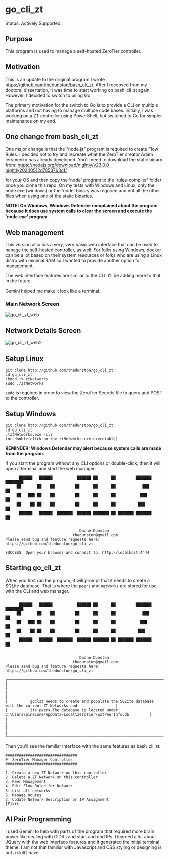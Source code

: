 # go_cli_zt

Status: Actively Supported.

## Purpose
This program is used to manage a self-hosted ZeroTier controller.

## Motivation
This is an update to the original program I wrote https://github.com/thedunston/bash_cli_zt. After I receoved from my doctoral dissertation, it was time to start working on bash_cli_zt again. However, I decided to switch to using Go.

The primary motivation for the switch to Go is to provide a CLI on multiple platforms and not having to manage multiple code bases. Initially, I was working on a ZT controller using PowerShell, but switched to Go for simpler maintenance on my end.

## One change from bash_cli_zt
One major change is that the "node.js" program is required to create Flow Rules. I decided not to try and recreate what the ZeroTier creator Adam Ierymenko has already developed. You'll need to download the static binary from: https://nodejs.org/download/nightly/v23.0.0-nightly20240512d78537b3df/

for your OS and then copy the 'node' program to the 'rules-compiler' folder once you clone this repo. On my tests with Windows and Linux, only the node.exe (windows) or the 'node' binary was required and not all the other files when using one of the static binaries.

**NOTE: On Windows, Windows Defender complained about the program because it does use system calls to clear the screen and execute the 'node.exe' program.**

## Web management

This version also has a very, very basic web interface that can be used to nanage the self-hosted controller, as well. For folks using Windows, docker can be a lot based on their system resources or folks who are using a Linux distro with minimal RAM so I wanted to provide another option for management.

The web interface features are similar to the CLI. I'll be adding more to that in the future.

Gemini helped me make it look like a terminal.

### Main Network Screen
![go_cli_zt_web](https://github.com/thedunston/go_cli_zt/assets/43048165/fe3c87ca-7977-44b3-87e9-d26e884d829c)

## Network Details Screen
![go_cli_zt_web2](https://github.com/thedunston/go_cli_zt/assets/43048165/f22f2320-6968-4302-a800-57732db13109)

## Setup Linux
```
git clone http://github.com/thedunston/go_cli_zt
cd go_cli_zt
chmod +x ztNetworks
sudo ./ztNetworks
```

`sudo` is required in order to view the ZeroTier Secrets file to query and POST to the controller.

## Setup Windows

```
git clone http://github.com/thedunston/go_cli_zt
cd go_cli_zt
.\ztNetworks.exe -cli
(or double-click on the ztNetworks.exe executable)
```
**REMINDER: Windows Defender may alert because system calls are made from the program.**

If you start the program without any CLI options or double-click, then it will open a terminal and start the web manager.



```
      ██████   ██████           ██████ ██      ██         ███████ ████████
     ██       ██    ██         ██      ██      ██            ███     ██
     ██   ███ ██    ██         ██      ██      ██           ███      ██
     ██    ██ ██    ██         ██      ██      ██          ███       ██
      ██████   ██████  ███████  ██████ ███████ ██ ███████ ███████    ██


                                 Duane Dunston
                              thedunston@gmail.com
Please send bug and feature requests here: https://github.com/thedunston/go_cli_zt

SUCCESS  Open your browser and connect to: http://localhost:4444

```

## Starting go_cli_zt
When you first run the program, it will prompt that it needs to create a SQLite database. That is where the `peers` and `networks` are stored for use with the CLI and web manager.

```

      ██████   ██████           ██████ ██      ██         ███████ ████████ 
     ██       ██    ██         ██      ██      ██            ███     ██    
     ██   ███ ██    ██         ██      ██      ██           ███      ██    
     ██    ██ ██    ██         ██      ██      ██          ███       ██    
      ██████   ██████  ███████  ██████ ███████ ██ ███████ ███████    ██    


                                 Duane Dunston
                              thedunston@gmail.com
Please send bug and feature requests here: https://github.com/thedunston/go_cli_zt

┌───────────────────────────────────────────────────────────────────────────────────────────────────────────────────┐
|                                                                                                                   |
|                                                                                                                   |
|          goclzt needs to create and populate the SQLite database with the current ZT Networks and                 |
|          its peers.The database is located under: C:\Users\pinecone\AppData\Local\ZeroTier\wztPeerInfo.db         |
|                                                                                                                   |
|                                                                                                                   |
└───────────────────────────────────────────────────────────────────────────────────────────────────────────────────┘
```

Then you'll see the familiar interface with the same features as bash_cli_zt.

```
################################
#  ZeroTier Manager Controller
################################

1. Create a new ZT Network on this controller
2. Delete a ZT Network on this controller
3. Peer Management
4. Edit Flow Rules for Network
5. List all networks
6. Manage Routes
7. Update Network Description or IP Assignment
[E]xit
```

## AI Pair Programming

I used Gemini to help with parts of the program that required more brain power like dealing with CIDRs and start and end IPs. I learned a lot about JQuery with the web interface features and it generated the initial terminal theme. I am not that familiar with Javascript and CSS styling or designing is not a skill I have.
